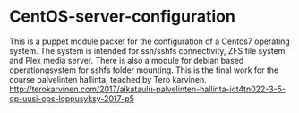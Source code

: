 # CentOS-server-configuration
This is a puppet module packet for the configuration of a Centos7 operating system. The system is intended for ssh/sshfs connectivity, ZFS file system and Plex media server. There is also a module for debian based operationgsystem for sshfs folder mounting. This is the final work for the course palvelinten hallinta, teached by Tero karvinen. http://terokarvinen.com/2017/aikataulu-palvelinten-hallinta-ict4tn022-3-5-op-uusi-ops-loppusyksy-2017-p5 
